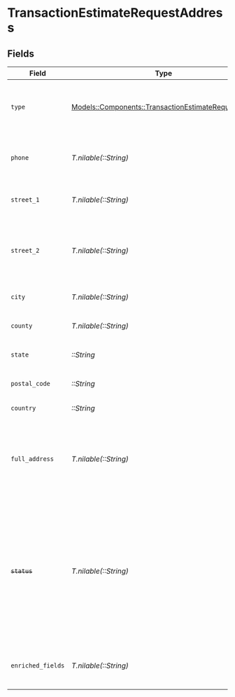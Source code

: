 # TransactionEstimateRequestAddress


## Fields

| Field                                                                                                                                                                   | Type                                                                                                                                                                    | Required                                                                                                                                                                | Description                                                                                                                                                             |
| ----------------------------------------------------------------------------------------------------------------------------------------------------------------------- | ----------------------------------------------------------------------------------------------------------------------------------------------------------------------- | ----------------------------------------------------------------------------------------------------------------------------------------------------------------------- | ----------------------------------------------------------------------------------------------------------------------------------------------------------------------- |
| `type`                                                                                                                                                                  | [Models::Components::TransactionEstimateRequestType](../../models/shared/transactionestimaterequesttype.md)                                                             | :heavy_check_mark:                                                                                                                                                      | Type of the address. Must be either<br/>                        SHIP_TO or BILL_TO.                                                                                     |
| `phone`                                                                                                                                                                 | *T.nilable(::String)*                                                                                                                                                   | :heavy_minus_sign:                                                                                                                                                      | Phone number associated with the customer.                                                                                                                              |
| `street_1`                                                                                                                                                              | *T.nilable(::String)*                                                                                                                                                   | :heavy_minus_sign:                                                                                                                                                      | Primary street address of the customer.                                                                                                                                 |
| `street_2`                                                                                                                                                              | *T.nilable(::String)*                                                                                                                                                   | :heavy_minus_sign:                                                                                                                                                      | Additional street address details, such as an apartment or suite number.                                                                                                |
| `city`                                                                                                                                                                  | *T.nilable(::String)*                                                                                                                                                   | :heavy_minus_sign:                                                                                                                                                      | City where the customer resides.                                                                                                                                        |
| `county`                                                                                                                                                                | *T.nilable(::String)*                                                                                                                                                   | :heavy_minus_sign:                                                                                                                                                      | County or district of the customer.                                                                                                                                     |
| `state`                                                                                                                                                                 | *::String*                                                                                                                                                              | :heavy_check_mark:                                                                                                                                                      | State or province of the address.                                                                                                                                       |
| `postal_code`                                                                                                                                                           | *::String*                                                                                                                                                              | :heavy_check_mark:                                                                                                                                                      | Postal code of the address.                                                                                                                                             |
| `country`                                                                                                                                                               | *::String*                                                                                                                                                              | :heavy_check_mark:                                                                                                                                                      | Country of the address.                                                                                                                                                 |
| `full_address`                                                                                                                                                          | *T.nilable(::String)*                                                                                                                                                   | :heavy_minus_sign:                                                                                                                                                      | Complete address string of the customer, which can be used as an alternative to individual fields.                                                                      |
| ~~`status`~~                                                                                                                                                            | *T.nilable(::String)*                                                                                                                                                   | :heavy_minus_sign:                                                                                                                                                      | : warning: ** DEPRECATED **: This will be removed in a future release, please migrate away from it as soon as possible.<br/><br/>Status of the address. Deprecated and ignored. |
| `enriched_fields`                                                                                                                                                       | *T.nilable(::String)*                                                                                                                                                   | :heavy_minus_sign:                                                                                                                                                      | Additional enriched fields related to the address.                                                                                                                      |